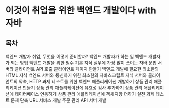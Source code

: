 # 이것이 취업을 위한 백엔드 개발이다 with 자바

## 목차

백엔드 개발자 취업, 무엇을 어떻게 준비할까?
    백엔드 개발자가 하는 일
    백엔드 개발자가 되는 방법
백엔드 개발을 위한 필수 기본 지식
    실무에 가장 많이 쓰이는 자바 문법
    서버와 클라이언트
    API 호출 클라이언트 페이지 만들기
    백엔드 개발에 필요한 최소한의 HTML 지식
    백엔드 서버와 통신하기 위한 최소한의 자바스크립트 지식
    서버와 클라이언트의 약속, HTTP
과제 테스트를 위한 백엔드 애플리케이션 개발하기
    상품 관리 애플리케이션 만들기
    상품 관리 애플리케이션에 유효성 검사 추가하기
    상품 관리 애플리케이션에 데이터베이스 연동하기
    상품 관리 애플리케이션에 객체지향 더하기
실전 과제 테스트 문제
    단축 URL 서비스 개발
    주문 관리 API 서버 개발